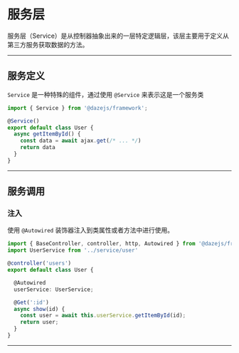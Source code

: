 # 服务层

服务层（Service）是从控制器抽象出来的一层特定逻辑层，该层主要用于定义从第三方服务获取数据的方法。

---

## 服务定义

`Service` 是一种特殊的组件，通过使用 `@Service` 来表示这是一个服务类

```ts
import { Service } from '@dazejs/framework';

@Service()
export default class User {
  async getItemById() {
    const data = await ajax.get(/* ... */)
    return data
  }
}

```

---

## 服务调用


### 注入

使用 `@Autowired` 装饰器注入到类属性或者方法中进行使用。

```ts
import { BaseController, controller, http, Autowired } from '@dazejs/frameowrk'
import UserService from '../service/user'

@controller('users')
export default class User {

  @Autowired
  userService: UserService; 

  @Get(':id')
  async show(id) {
    const user = await this.userService.getItemById(id);
    return user;
  }
}

```

---


